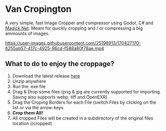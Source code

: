 # Van Cropington

A very simple, fast Image Cropper and compressor using Godot, C# and [Magick.Net](https://github.com/dlemstra/Magick.NET). Meant for quickly cropping and / or compressing a big ammounts of images.

https://user-images.githubusercontent.com/25198913/170427170-6255ab57-417c-4925-96cd-f588a80f78ae.mp4


## What to do to enjoy the croppage?
1. Download the latest release [here](https://github.com/SimonStorlSchulke/van-cropington/releases/latest)
2. Unzip anywhere
3. Run the .exe file
4. Drag & Drop some files (png & jpg are currently supported for importing. Saving also supports webp, tiff and OpenEXR)
5. Drag the Croping Borders for each File (switch Files by clicking on the list or via the arrow-keys
6. **Crop them All!**
7. All cropped Files will be created in a subdirectory of the original files location (/cropped)
